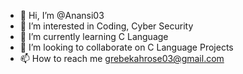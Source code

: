 - 👋 Hi, I’m @Anansi03
- 👀 I’m interested in Coding, Cyber Security
- 🌱 I’m currently learning C Language
- 💞️ I’m looking to collaborate on C Language Projects
- 📫 How to reach me grebekahrose03@gmail.com

<!---
Anansi03/Anansi03 is a ✨ special ✨ repository because its `README.md` (this file) appears on your GitHub profile.
You can click the Preview link to take a look at your changes.
--->
